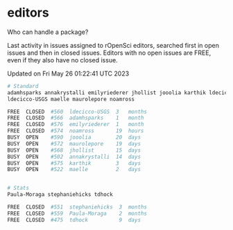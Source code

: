 # editors

Who can handle a package?

Last activity in issues assigned to rOpenSci editors, searched first in open
issues and then in closed issues. Editors with no open issues are FREE, even if
they also have no closed issue.


Updated on Fri May 26 01:22:41 UTC 2023

```bash
# Standard
adamhsparks annakrystalli emilyriederer jhollist jooolia karthik ldecicco
ldecicco-USGS maelle maurolepore noamross

FREE  CLOSED  #560  ldecicco-USGS  3   months
FREE  CLOSED  #566  adamhsparks    1   month
FREE  CLOSED  #576  emilyriederer  1   month
FREE  CLOSED  #574  noamross       19  hours
BUSY  OPEN    #590  jooolia        20  days
BUSY  OPEN    #572  maurolepore    19  days
BUSY  OPEN    #568  jhollist       15  days
BUSY  OPEN    #502  annakrystalli  14  days
BUSY  OPEN    #575  karthik        3   days
BUSY  OPEN    #522  maelle         2   days


# Stats
Paula-Moraga stephaniehicks tdhock

FREE  CLOSED  #551  stephaniehicks  3  months
FREE  CLOSED  #559  Paula-Moraga    2  months
FREE  CLOSED  #475  tdhock          9  days
```
